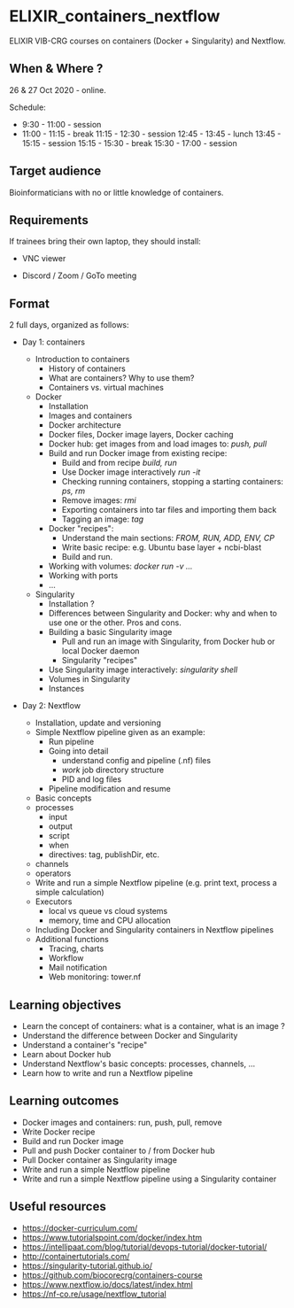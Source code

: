 # ELIXIR_containers_nextflow

ELIXIR VIB-CRG courses on containers (Docker + Singularity) and Nextflow.

## When & Where ?

26 & 27 Oct 2020 - online.

Schedule:
- 9:30  - 11:00 - session
- 11:00 - 11:15 - break
11:15 - 12:30 - session
12:45 - 13:45 - lunch
13:45 - 15:15 - session
15:15 - 15:30 - break
15:30 - 17:00 - session

## Target audience

Bioinformaticians with no or little knowledge of containers.

## Requirements

If trainees bring their own laptop, they should install:

* VNC viewer

* Discord / Zoom / GoTo meeting

## Format

2 full days, organized as follows:
* Day 1: containers
  * Introduction to containers
    * History of containers
    * What are containers? Why to use them?
    * Containers vs. virtual machines
  * Docker
    * Installation
    * Images and containers
    * Docker architecture
    * Docker files, Docker image layers, Docker caching
    * Docker hub: get images from and load images to: *push, pull*
    * Build and run Docker image from existing recipe:
      * Build and from recipe *build, run*
      * Use Docker image interactively *run -it*
      * Checking running containers, stopping a starting containers: *ps, rm*
      * Remove images: *rmi*
      * Exporting containers into tar files and importing them back
      * Tagging an image: *tag*
    * Docker "recipes":
      * Understand the main sections: *FROM, RUN, ADD, ENV, CP*
      * Write basic recipe: e.g. Ubuntu base layer + ncbi-blast
      * Build and run.
    * Working with volumes: *docker run -v ...*
    * Working with ports
    * ...
  * Singularity
    * Installation ?
    * Differences between Singularity and Docker: why and when to use one or the other. Pros and cons.
    * Building a basic Singularity image
      * Pull and run an image with Singularity, from Docker hub or local Docker daemon
      * Singularity "recipes"
    * Use Singularity image interactively: *singularity shell*
    * Volumes in Singularity
    * Instances

* Day 2: Nextflow
  * Installation, update and versioning
  * Simple Nextflow pipeline given as an example:
    * Run pipeline
    * Going into detail
      * understand config and pipeline (.nf) files
      * *work* job directory structure
      * PID and log files
    * Pipeline modification and resume
  * Basic concepts
   * processes
     * input
     * output
     * script
     * when
     * directives: tag, publishDir, etc.
   * channels
   * operators
  * Write and run a simple Nextflow pipeline (e.g. print text, process a simple calculation)
  * Executors
    * local vs queue vs cloud systems
    * memory, time and CPU allocation
  * Including Docker and Singularity containers in Nextflow pipelines
  * Additional functions
    * Tracing, charts
    * Workflow
    * Mail notification
    * Web monitoring: tower.nf

## Learning objectives

* Learn the concept of containers: what is a container, what is an image ?
* Understand the difference between Docker and Singularity
* Understand a container's "recipe"
* Learn about Docker hub
* Understand Nextflow's basic concepts: processes, channels, ...
* Learn how to write and run a Nextflow pipeline

## Learning outcomes

* Docker images and containers: run, push, pull, remove
* Write Docker recipe
* Build and run Docker image
* Pull and push Docker container to / from Docker hub
* Pull Docker container as Singularity image
* Write and run a simple Nextflow pipeline
* Write and run a simple Nextflow pipeline using a Singularity container


## Useful resources

* https://docker-curriculum.com/
* https://www.tutorialspoint.com/docker/index.htm
* https://intellipaat.com/blog/tutorial/devops-tutorial/docker-tutorial/
* http://containertutorials.com/
* https://singularity-tutorial.github.io/
* https://github.com/biocorecrg/containers-course
* https://www.nextflow.io/docs/latest/index.html
* https://nf-co.re/usage/nextflow_tutorial
